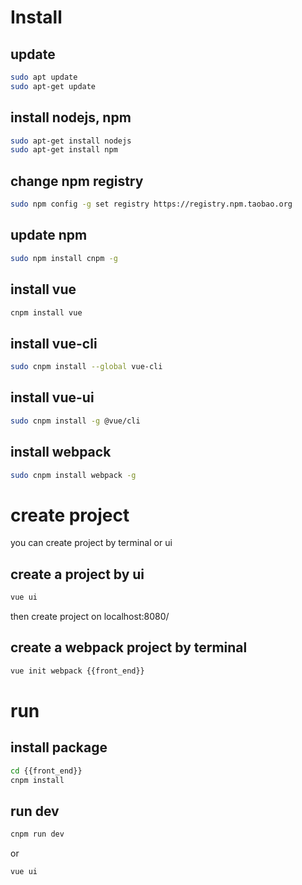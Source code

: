 # Install
## update 
```bash
sudo apt update
sudo apt-get update
```

## install nodejs, npm
```bash
sudo apt-get install nodejs
sudo apt-get install npm
```

## change npm registry
```bash
sudo npm config -g set registry https://registry.npm.taobao.org
```

## update npm
```bash
sudo npm install cnpm -g
```

## install vue
```bash
cnpm install vue
```

## install vue-cli
```bash
sudo cnpm install --global vue-cli
```

## install vue-ui
```bash
sudo cnpm install -g @vue/cli
```

## install webpack
```bash
sudo cnpm install webpack -g
```

# create project
you can create project by terminal or ui

## create a project by ui
```bash
vue ui
```
then create project on localhost:8080/

## create a webpack project by terminal
```bash
vue init webpack {{front_end}}
```

# run
## install package
```bash
cd {{front_end}}
cnpm install
```

## run dev
```bash
cnpm run dev
```
or 
```bash
vue ui
```
